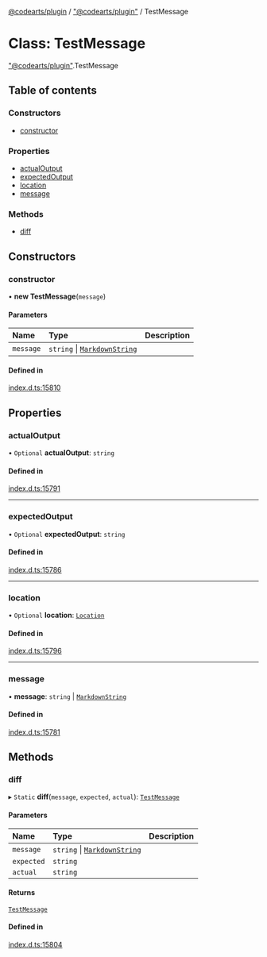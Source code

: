 [@codearts/plugin](../README.md) / ["@codearts/plugin"](../modules/_codearts_plugin_.md) / TestMessage

# Class: TestMessage

["@codearts/plugin"](../modules/_codearts_plugin_.md).TestMessage

## Table of contents

### Constructors

- [constructor](codearts_plugin_.TestMessage.md#constructor)

### Properties

- [actualOutput](codearts_plugin_.TestMessage.md#actualoutput)
- [expectedOutput](codearts_plugin_.TestMessage.md#expectedoutput)
- [location](codearts_plugin_.TestMessage.md#location)
- [message](codearts_plugin_.TestMessage.md#message)

### Methods

- [diff](codearts_plugin_.TestMessage.md#diff)

## Constructors

### constructor

• **new TestMessage**(`message`)

#### Parameters

| Name | Type | Description |
| :------ | :------ | :------ |
| `message` | `string` \| [`MarkdownString`](codearts_plugin_.MarkdownString.md) |  |

#### Defined in

[index.d.ts:15810](https://github.com/huaweicloud/cloudide-plugin-api/blob/203b986/index.d.ts#L15810)

## Properties

### actualOutput

• `Optional` **actualOutput**: `string`

#### Defined in

[index.d.ts:15791](https://github.com/huaweicloud/cloudide-plugin-api/blob/203b986/index.d.ts#L15791)

___

### expectedOutput

• `Optional` **expectedOutput**: `string`

#### Defined in

[index.d.ts:15786](https://github.com/huaweicloud/cloudide-plugin-api/blob/203b986/index.d.ts#L15786)

___

### location

• `Optional` **location**: [`Location`](codearts_plugin_.Location.md)

#### Defined in

[index.d.ts:15796](https://github.com/huaweicloud/cloudide-plugin-api/blob/203b986/index.d.ts#L15796)

___

### message

• **message**: `string` \| [`MarkdownString`](codearts_plugin_.MarkdownString.md)

#### Defined in

[index.d.ts:15781](https://github.com/huaweicloud/cloudide-plugin-api/blob/203b986/index.d.ts#L15781)

## Methods

### diff

▸ `Static` **diff**(`message`, `expected`, `actual`): [`TestMessage`](codearts_plugin_.TestMessage.md)

#### Parameters

| Name | Type | Description |
| :------ | :------ | :------ |
| `message` | `string` \| [`MarkdownString`](codearts_plugin_.MarkdownString.md) |  |
| `expected` | `string` |  |
| `actual` | `string` |  |

#### Returns

[`TestMessage`](codearts_plugin_.TestMessage.md)

#### Defined in

[index.d.ts:15804](https://github.com/huaweicloud/cloudide-plugin-api/blob/203b986/index.d.ts#L15804)
